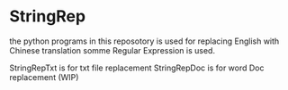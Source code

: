 # StringRep

the python programs in this reposotory is used for replacing English with Chinese translation somme Regular Expression is used.

StringRepTxt is for txt file replacement
StringRepDoc is for word Doc replacement (WIP)
